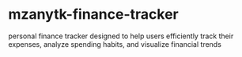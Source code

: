 # mzanytk-finance-tracker
personal finance tracker designed to help users efficiently track their expenses, analyze spending habits, and visualize financial trends
